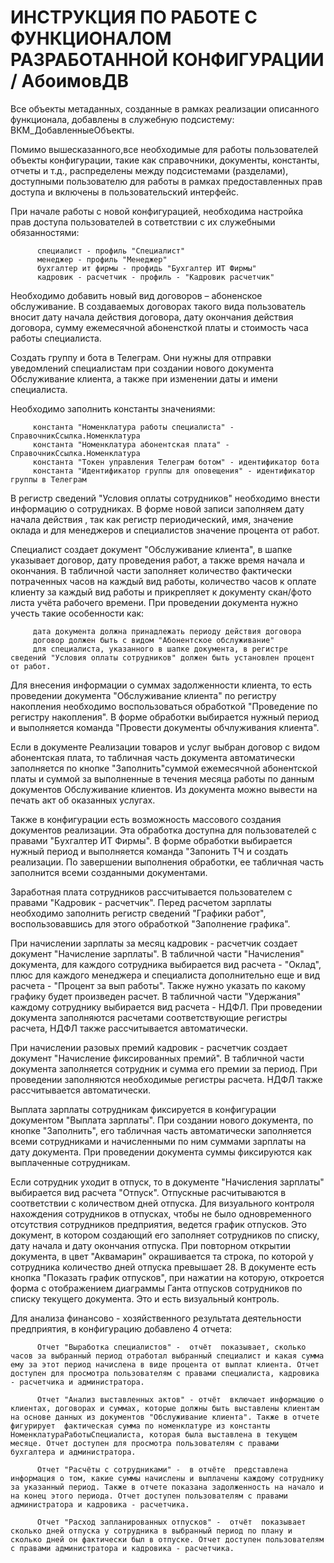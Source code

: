 # ИНСТРУКЦИЯ ПО РАБОТЕ С ФУНКЦИОНАЛОМ РАЗРАБОТАННОЙ КОНФИГУРАЦИИ / АбоимовДВ

Все объекты метаданных, созданные в рамках реализации описанного функционала, добавлены в служебную подсистему: ВКМ_ДобавленныеОбъекты.

Помимо вышесказанного,все необходимые для работы пользователей объекты конфигурации, такие как справочники, документы, константы, отчеты и т.д., распределены между подсистемами (разделами), доступными пользователю для работы в рамках предоставленных прав доступа и включены в пользовательский интерфейс.

При начале работы с новой конфигурацией, необходима настройка прав доступа пользователей в сответствии с их служебными обязанностями:
          
          специалист - профиль "Специалист"
          менеджер - профиль "Менеджер"
          бухгалтер ит фирмы - профидь "Бухгалтер ИТ Фирмы"
          кадровик - расчетчик - профиль - "Кадровик расчетчик"

          

Необходимо добавить новый вид договоров – абоненское обслуживание. В создаваемых договорах такого вида пользователь  вносит дату начала действия договора, дату окончания действия договора, сумму ежемесячной абоненсткой платы и стоимость часа работы специалиста.

Создать группу и бота в Телеграм. Они нужны для отправки уведомлений специалистам при создании нового документа Обслуживание клиента, а также при изменении даты и имени специалиста.

Необходимо заполнить константы значениями:

         константа "Номенклатура работы специалиста" - СправочникСсылка.Номенклатура
         константа "Номенклатура абонентская плата" -  СправочникСсылка.Номенклатура
         константа "Токен управления Телеграм ботом" - идентификатор бота
         константа "Идентификатор группы для оповещения" - идентификатор группы в Телеграм

В регистр сведений "Условия оплаты сотрудников" необходимо внести информацию о сотрудниках. В форме новой записи заполняем дату начала действия , так как регистр периодический, имя, значение оклада и для менеджеров и специалистов значение процента от работ.

Специалист создает документ "Обслуживание клиента", в шапке указывает договор, дату проведения работ, а также время начала и окончания. В табличной части заполняет количество фактически потраченных часов на каждый вид работы, количество часов к оплате клиенту за каждый вид работы и прикрепляет к документу скан/фото листа учёта рабочего времени. При проведении документа нужно учесть такие особенности как: 
         
         дата документа должна принадлежать периоду действия договора
         договор должен быть с видом "Абонентское обслуживание"
         для специалиста, указанного в шапке документа, в регистре сведений "Условия оплаты сотрудников" должен быть установлен процент от работ.

Для внесения информации о суммах задолженности клиента, то есть проведении документа "Обслуживание клиента" по регистру накопления необходимо воспользоваться обработкой "Проведение по регистру накопления". В форме обработки выбирается нужный период и выполняется команда "Провести документы обчлуживания клиента".

Если в документе Реализации товаров и услуг выбран договор с видом абонентская плата, то табличная часть документа автоматически заполняется по кнопке "Заполнить"суммой ежемесячной абонентской платы и суммой за выполненные в течения месяца работы по данным документов Обслуживание клиентов. Из документа  можно вывести на печать акт об оказанных услугах.

Также в конфигурации есть возможность массового создания документов реализации. Эта обработка доступна для пользователей с правами "Бухгалтер ИТ Фирмы". В форме обработки выбирается нужный период и выполняется команда "Запонить ТЧ и создать реализации. По завершении выполнения обработки, ее табличная часть заполнится всеми созданными документами. 

Заработная плата сотрудников рассчитывается пользователем с правами "Кадровик - расчетчик". Перед расчетом зарплаты необходимо заполнить регистр сведений "Графики работ", воспользовавшись для этого обработкой "Заполнение графика".

При начислении зарплаты за месяц кадровик - расчетчик создает документ "Начисление зарплаты". В табличной части "Начисления" документа, для каждого сотрудника выбирается вид расчета - "Оклад", плюс для каждого менеджера и специалиста дополнительно еще и вид расчета - "Процент за вып работы". Также нужно указать по какому графику будет произведен расчет. В табличной части "Удержания" каждому сотруднику выбирается вид расчета - НДФЛ. При проведении документа заполняются расчетами соответствующие регистры расчета, НДФЛ также рассчитывается автоматически.

При начислении разовых премий кадровик - расчетчик создает документ "Начисление фиксированных премий". В табличной части документа заполняется сотрудник и сумма его премии за период. При проведении заполняются необходимые регистры расчета. НДФЛ также рассчитывается автоматически.

Выплата зарплаты сотрудникам фиксируется в конфигурации документом "Выплата зарплаты". При создании нового документа, по кнопке "Заполнить", его табличная часть автоматически заполняется всеми сотрудниками и начисленными по ним суммами зарплаты на дату документа. При проведении документа суммы фиксируются как выплаченные сотрудникам.

Если сотрудник уходит в отпуск, то в документе "Начисления зарплаты" выбирается вид расчета "Отпуск". Отпускные расчитываются в соответствии с количеством дней отпуска. Для визуального контроля нахождения сотрудников в отпусках, чтобы не было одновременного отсутствия сотрудников предприятия, ведется график отпусков. Это документ, в котором создающий его заполняет сотрудников по списку, дату начала и дату окончания отпуска. При повторном открытии документа, в цвет "Аквамарин" окрашивается та строка, по которой у сотрудника количество дней отпуска превышает 28. В документе есть кнопка "Показать график отпусков", при нажатии на которую, откроется форма с отображением диаграммы Ганта отпусков сотрудников по списку текущего документа. Это и есть визуальный контроль.

Для анализа финансово - хозяйственного результата деятельности предприятия, в конфигурацию добавлено 4 отчета:

          Отчет "Выработка специалистов" -  отчёт  показывает, сколько часов за выбранный период отработал выбранный специалист и какая сумма ему за этот период начислена в виде процента от выплат клиента. Отчет доступен для просмотра пользователям с правами специалиста, кадровика - расчетчика и администратора. 

          Отчет "Анализ выставленных актов" - отчёт  включает информацию о клиентах, договорах и суммах, которые должны быть выставлены клиентам на основе данных из документов "Обслуживание клиента". Также в отчете фигурирует  фактическая сумма по номенклатуре из константы НоменклатураРаботыСпециалиста, которая была выставлена в текущем месяце. Отчет доступен для просмотра пользователям с правами  бухгалтера и администратора. 

          Отчет "Расчёты с сотрудниками" -  в отчёте  представлена информация о том, какие суммы начислены и выплачены каждому сотруднику за указанный период. Также в отчете показана задолженность на начало и на конец этого периода. Отчет доступен пользователям с правами администратора и кадровика - расчетчика. 

          Отчет "Расход запланированных отпусков" -  отчёт  показывает сколько дней отпуска у сотрудника в выбранный период по плану и сколько дней он фактически был в отпуске. Отчет доступен пользователям с правами администратора и кадровика - расчетчика.     







         


          





             

